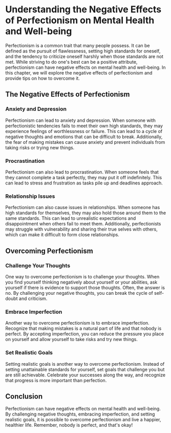 Understanding the Negative Effects of Perfectionism on Mental Health and Well-being
========================================================================================================================

Perfectionism is a common trait that many people possess. It can be defined as the pursuit of flawlessness, setting high standards for oneself, and the tendency to criticize oneself harshly when those standards are not met. While striving to do one's best can be a positive attribute, perfectionism can have negative effects on mental health and well-being. In this chapter, we will explore the negative effects of perfectionism and provide tips on how to overcome it.

The Negative Effects of Perfectionism
-------------------------------------

### Anxiety and Depression

Perfectionism can lead to anxiety and depression. When someone with perfectionistic tendencies fails to meet their own high standards, they may experience feelings of worthlessness or failure. This can lead to a cycle of negative thoughts and emotions that can be difficult to break. Additionally, the fear of making mistakes can cause anxiety and prevent individuals from taking risks or trying new things.

### Procrastination

Perfectionism can also lead to procrastination. When someone feels that they cannot complete a task perfectly, they may put it off indefinitely. This can lead to stress and frustration as tasks pile up and deadlines approach.

### Relationship Issues

Perfectionism can also cause issues in relationships. When someone has high standards for themselves, they may also hold those around them to the same standards. This can lead to unrealistic expectations and disappointment when others fail to meet them. Additionally, perfectionists may struggle with vulnerability and sharing their true selves with others, which can make it difficult to form close relationships.

Overcoming Perfectionism
------------------------

### Challenge Your Thoughts

One way to overcome perfectionism is to challenge your thoughts. When you find yourself thinking negatively about yourself or your abilities, ask yourself if there is evidence to support those thoughts. Often, the answer is no. By challenging your negative thoughts, you can break the cycle of self-doubt and criticism.

### Embrace Imperfection

Another way to overcome perfectionism is to embrace imperfection. Recognize that making mistakes is a natural part of life and that nobody is perfect. By accepting imperfection, you can reduce the pressure you place on yourself and allow yourself to take risks and try new things.

### Set Realistic Goals

Setting realistic goals is another way to overcome perfectionism. Instead of setting unattainable standards for yourself, set goals that challenge you but are still achievable. Celebrate your successes along the way, and recognize that progress is more important than perfection.

Conclusion
----------

Perfectionism can have negative effects on mental health and well-being. By challenging negative thoughts, embracing imperfection, and setting realistic goals, it is possible to overcome perfectionism and live a happier, healthier life. Remember, nobody is perfect, and that's okay!
